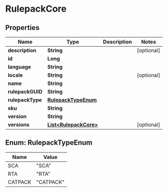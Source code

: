 
# RulepackCore

## Properties
Name | Type | Description | Notes
------------ | ------------- | ------------- | -------------
**description** | **String** |  |  [optional]
**id** | **Long** |  | 
**language** | **String** |  | 
**locale** | **String** |  |  [optional]
**name** | **String** |  | 
**rulepackGUID** | **String** |  | 
**rulepackType** | [**RulepackTypeEnum**](#RulepackTypeEnum) |  | 
**sku** | **String** |  | 
**version** | **String** |  | 
**versions** | [**List&lt;RulepackCore&gt;**](RulepackCore.md) |  |  [optional]


<a name="RulepackTypeEnum"></a>
## Enum: RulepackTypeEnum
Name | Value
---- | -----
SCA | &quot;SCA&quot;
RTA | &quot;RTA&quot;
CATPACK | &quot;CATPACK&quot;



